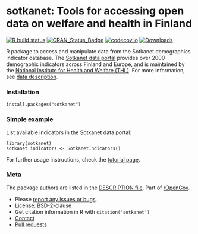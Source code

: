 sotkanet: Tools for accessing open data on welfare and health in Finland
========================================================================

<!-- badges: start -->

[![R build
status](https://github.com/rOpenGov/sotkanet/workflows/R-CMD-check/badge.svg)](https://github.com/rOpenGov/sotkanet/actions)
[![CRAN\_Status\_Badge](http://www.r-pkg.org/badges/version/sotkanet)](https://cran.r-project.org/package=sotkanet)
[![codecov.io](https://codecov.io/github/rOpenGov/sotkanet/coverage.svg?branch=master)](https://codecov.io/github/rOpenGov/sotkanet?branch=master)
[![Downloads](http://cranlogs.r-pkg.org/badges/grand-total/sotkanet)](https://cran.r-project.org/package=sotkanet)
<!-- badges: end -->

<!-- README.md is generated from README.Rmd. Please edit that file -->

R package to access and manipulate data from the Sotkanet demographics
indicator database. The [Sotkanet data
portal](https://sotkanet.fi/sotkanet/fi/index) provides over 2000
demographic indicators across Finland and Europe, and is maintained by
the [National Institute for Health and Welfare
(THL)](https://thl.fi/fi/). For more information, see [data
description](https://sotkanet.fi/sotkanet/en/data).

### Installation

    install.packages("sotkanet")

### Simple example

List available indicators in the Sotkanet data portal:

    library(sotkanet) 
    sotkanet.indicators <- SotkanetIndicators()

For further usage instructions, check the [tutorial
page](https://github.com/rOpenGov/sotkanet/blob/master/vignettes/tutorial.md).

### Meta

The package authors are listed in the [DESCRIPTION file](DESCRIPTION).
Part of [rOpenGov](http://ropengov.org/).

-   Please [report any issues or
    bugs](https://github.com/ropengov/sotkanet/issues).
-   License: BSD-2-clause
-   Get citation information in R with `citation('sotkanet')`
-   [Contact](http://ropengov.org/community/)
-   [Pull requests](https://github.com/ropengov/sotkanet/)
